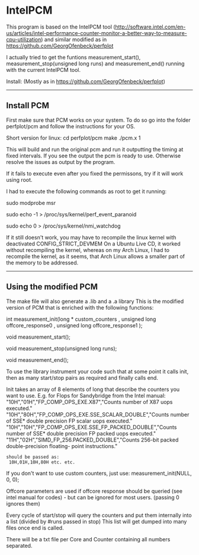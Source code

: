 # IntelPCM

This program is based on the IntelPCM tool (http://software.intel.com/en-us/articles/intel-performance-counter-monitor-a-better-way-to-measure-cpu-utilization) and similar modified as in https://github.com/GeorgOfenbeck/perfplot

I actually tried to get the funtions measurement_start(), measurement_stop(unsigned long runs) and measurement_end() running with the current IntelPCM tool.

Install: (Mostly as in https://github.com/GeorgOfenbeck/perfplot)

-----------------------------------------------------------------------
  Install PCM
-----------------------------------------------------------------------

First make sure that PCM works on your system.
To do so go into the folder perfplot/pcm and follow the instructions for your OS.

Short version for linux:
  cd perfplot/pcm
  make
  ./pcm.x 1
 
  This will build and run the original pcm and run it outputting the timing at fixed intervals.
  If you see the output the pcm is ready to use. Otherwise resolve the issues as output by the program.
  
  If it fails to execute even after you fixed the permissons, try if it will work using root.

  I had to execute the following commands as root to get it running:

  sudo modprobe msr
  
  sudo echo -1 > /proc/sys/kernel/perf_event_paranoid
  
  sudo echo 0 > /proc/sys/kernel/nmi_watchdog

  If it still doesn't work, you may have to recompile the linux kernel with deactivated CONFIG_STRICT_DEVMEM
  On a Ubuntu Live CD, it worked without recompiling the kernel, whereas on my Arch Linux, I had to recompile the kernel, as it seems, that Arch Linux allows a smaller part of the memory to be addressed.

-----------------------------------------------------------------------
  Using the modified PCM
-----------------------------------------------------------------------  
 
The make file will also generate a .lib and a .a library
This is the modified version of PCM that is enriched with the following functions:

int measurement_init(long * custom_counters , unsigned long offcore_response0 , unsigned long offcore_response1 );

void measurement_start();

void measurement_stop(unsigned long runs);

void measurement_end();  


To use the library instrument your code such that at some point it calls init,
then as many start/stop pairs as required and finally calls end.

Init takes an array of 8 elements of long that describe the counters you want to use.
E.g. for Flops for Sandybridge from the Intel manual:
    "10H","01H","FP_COMP_OPS_EXE.X87","Counts number of X87 uops executed."
    "10H","80H","FP_COMP_OPS_EXE.SSE_SCALAR_DOUBLE","Counts number of SSE* double precision FP scalar uops executed."
    "10H","10H","FP_COMP_OPS_EXE.SSE_FP_PACKED_DOUBLE","Counts number of SSE* double precision FP packed uops executed."
    "11H","02H","SIMD_FP_256.PACKED_DOUBLE","Counts 256-bit packed double-precision floating- point instructions."

    should be passed as:
     10H,01H,10H,80H etc. etc.
If you don't want to use custom counters, just use: measurement_init(NULL, 0, 0); 
     
Offcore parameters are used if offcore response should be queried (see intel manual for codes) - but can be ignored for most users. (passing 0 ignores them)

Every cycle of start/stop will query the counters and put them internally into a list (divided by #runs passed in stop)
This list will get dumped into many files once end is called.

There will be a txt file per Core and Counter containing all numbers separated.
